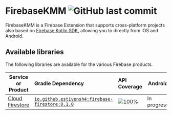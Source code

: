 <h1 align="left">FirebaseKMM <img alt="GitHub last commit" src="https://img.shields.io/github/last-commit/estivensh4/FirebaseKMM?style=flat-square"></h1>

FirebaseKMM is a Firebase Extension that supports cross-platform projects also based on <a href="hhttps://github.com/GitLiveApp/firebase-kotlin-sdk">Firebase Kotlin SDK</a>, allowing you to directly from iOS and Android.

## Available libraries

The following libraries are available for the various Firebase products.

| Service or Product	                                           | Gradle Dependency                                                                                                                      | API Coverage                                                                                                                                                             | Android     | iOS         | Js      |
|---------------------------------------------------------------|:---------------------------------------------------------------------------------------------------------------------------------------|:-------------------------------------------------------------------------------------------------------------------------------------------------------------------------|-------------|-------------|---------|
| [Cloud Firestore](https://firebase.google.com/docs/firestore) | [`io.github.estivensh4:firebase-firestore:0.1.0`](https://search.maven.org/artifact/io.github.estivensh4/firebase-firestore/0.1.0/pom) | [![100%](https://img.shields.io/badge/-0%25-lightgrey?style=flat-square)](/firebase-firestore/src/commonMain/kotlin/com/estiven/firebase_firestore/FirebaseFirestore.kt) | In progress | In progress | Planned |